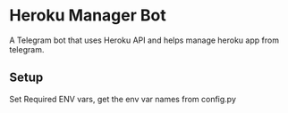 # Heroku Manager Bot
A Telegram bot that uses Heroku API and helps manage heroku app from telegram.

## Setup
Set Required ENV vars, get the env var names from config.py
